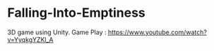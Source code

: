 # Falling-Into-Emptiness
3D game using Unity.
Game Play : https://www.youtube.com/watch?v=YyqkgYZKl_A
